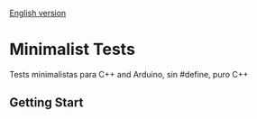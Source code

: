 [English version](/Readme.md)
# Minimalist Tests
Tests minimalistas para C++ and Arduino, sin #define, puro C++

## Getting Start
